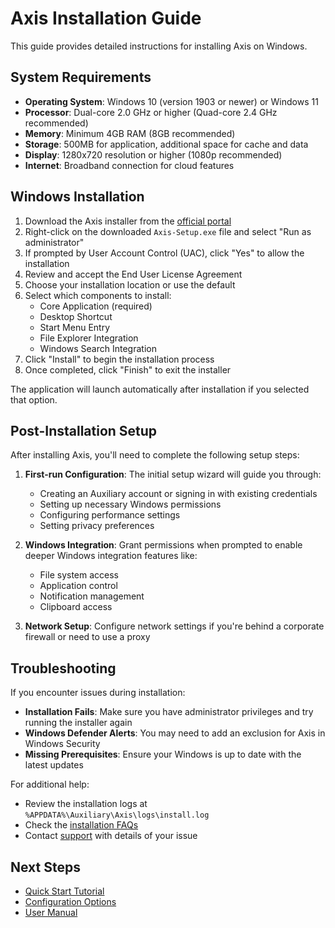 # Axis Installation Guide

This guide provides detailed instructions for installing Axis on Windows.

## System Requirements

- **Operating System**: Windows 10 (version 1903 or newer) or Windows 11
- **Processor**: Dual-core 2.0 GHz or higher (Quad-core 2.4 GHz recommended)
- **Memory**: Minimum 4GB RAM (8GB recommended)
- **Storage**: 500MB for application, additional space for cache and data
- **Display**: 1280x720 resolution or higher (1080p recommended)
- **Internet**: Broadband connection for cloud features

## Windows Installation

1. Download the Axis installer from the [official portal](https://auxiliary.com/axis/download)
2. Right-click on the downloaded `Axis-Setup.exe` file and select "Run as administrator"
3. If prompted by User Account Control (UAC), click "Yes" to allow the installation
4. Review and accept the End User License Agreement
5. Choose your installation location or use the default
6. Select which components to install:
   - Core Application (required)
   - Desktop Shortcut
   - Start Menu Entry
   - File Explorer Integration
   - Windows Search Integration
7. Click "Install" to begin the installation process
8. Once completed, click "Finish" to exit the installer

The application will launch automatically after installation if you selected that option.

## Post-Installation Setup

After installing Axis, you'll need to complete the following setup steps:

1. **First-run Configuration**: The initial setup wizard will guide you through:
   - Creating an Auxiliary account or signing in with existing credentials
   - Setting up necessary Windows permissions
   - Configuring performance settings
   - Setting privacy preferences

2. **Windows Integration**: Grant permissions when prompted to enable deeper Windows integration features like:
   - File system access
   - Application control
   - Notification management
   - Clipboard access

3. **Network Setup**: Configure network settings if you're behind a corporate firewall or need to use a proxy

## Troubleshooting

If you encounter issues during installation:

- **Installation Fails**: Make sure you have administrator privileges and try running the installer again
- **Windows Defender Alerts**: You may need to add an exclusion for Axis in Windows Security
- **Missing Prerequisites**: Ensure your Windows is up to date with the latest updates

For additional help:

- Review the installation logs at `%APPDATA%\Auxiliary\Axis\logs\install.log`
- Check the [installation FAQs](faq.md#installation)
- Contact [support](mailto:axis-support@auxiliary.com) with details of your issue

## Next Steps

- [Quick Start Tutorial](quickstart.md)
- [Configuration Options](configuration.md)
- [User Manual](user-manual.md)

